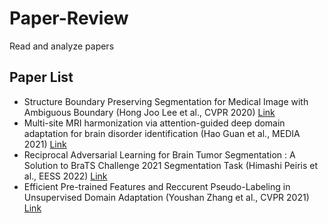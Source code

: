 # Paper-Review
Read and analyze papers

## Paper List
- Structure Boundary Preserving Segmentation for Medical Image with Ambiguous Boundary (Hong Joo Lee et al., CVPR 2020) <a href="https://openaccess.thecvf.com/content_CVPR_2020/papers/Lee_Structure_Boundary_Preserving_Segmentation_for_Medical_Image_With_Ambiguous_Boundary_CVPR_2020_paper.pdf">Link</a>
- Multi-site MRI harmonization via attention-guided deep domain adaptation for brain disorder identification (Hao Guan et al., MEDIA 2021) <a href="https://mingxia.web.unc.edu/wp-content/uploads/sites/12411/2021/11/end-to-end-MRI-harmonization_MedIA2021.pdf">Link</a>
- Reciprocal Adversarial Learning for Brain Tumor Segmentation : A Solution to BraTS Challenge 2021 Segmentation Task (Himashi Peiris et al., EESS 2022) <a href="https://arxiv.org/pdf/2201.03777.pdf">Link</a>
- Efficient Pre-trained Features and Reccurent Pseudo-Labeling in Unsupervised Domain Adaptation (Youshan Zhang et al., CVPR 2021) <a href="https://openaccess.thecvf.com/content/CVPR2021W/LLID/papers/Zhang_Efficient_Pre-Trained_Features_and_Recurrent_Pseudo-Labeling_in_Unsupervised_Domain_Adaptation_CVPRW_2021_paper.pdf">Link</a>
